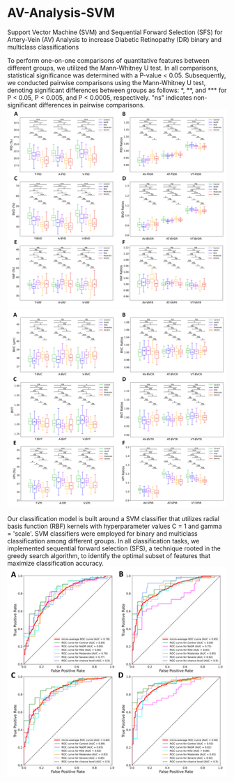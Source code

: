 # AV-Analysis-SVM
Support Vector Machine (SVM) and Sequential Forward Selection (SFS) for Artery-Vein (AV) Analysis to increase Diabetic Retinopathy (DR) binary and multiclass classifications


To perform one-on-one comparisons of quantitative features between different groups, we utilized the Mann-Whitney U test. In all comparisons, statistical significance was determined with a P-value < 0.05. Subsequently, we conducted pairwise comparisons using the Mann-Whitney U test, denoting significant differences between groups as follows: *, **, and *** for P < 0.05, P < 0.005, and P < 0.0005, respectively. "ns" indicates non-significant differences in pairwise comparisons.
![Fig 2](https://github.com/mansour2002/AV-Analysis-SVM/blob/main/Figures/Fig%202.png)
![Fig 3](https://github.com/mansour2002/AV-Analysis-SVM/blob/main/Figures/Fig%203.png)

 
Our classification model is built around a SVM classifier that utilizes radial basis function (RBF) kernels with hyperparameter values C = 1 and gamma = 'scale'. SVM classifiers were employed for binary and multiclass classification among different groups. In all classification tasks, we implemented sequential forward selection (SFS), a technique rooted in the greedy search algorithm, to identify the optimal subset of features that maximize classification accuracy. 
![AUC](https://github.com/mansour2002/AV-Analysis-SVM/blob/main/Figures/Fig%204.png)


